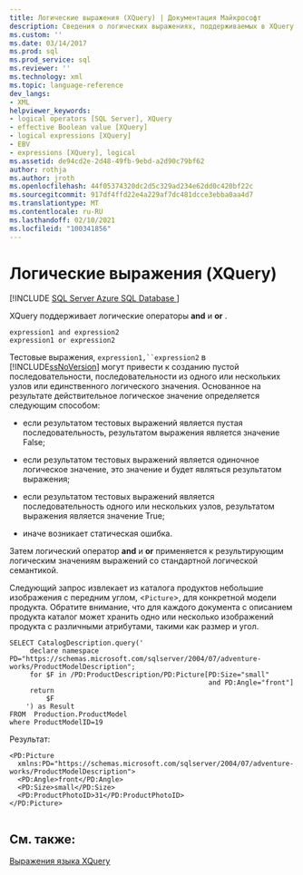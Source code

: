 ```yaml
---
title: Логические выражения (XQuery) | Документация Майкрософт
description: Сведения о логических выражениях, поддерживаемых в XQuery.
ms.custom: ''
ms.date: 03/14/2017
ms.prod: sql
ms.prod_service: sql
ms.reviewer: ''
ms.technology: xml
ms.topic: language-reference
dev_langs:
- XML
helpviewer_keywords:
- logical operators [SQL Server], XQuery
- effective Boolean value [XQuery]
- logical expressions [XQuery]
- EBV
- expressions [XQuery], logical
ms.assetid: de94cd2e-2d48-49fb-9ebd-a2d90c79bf62
author: rothja
ms.author: jroth
ms.openlocfilehash: 44f05374320dc2d5c329ad234e62dd0c420bf22c
ms.sourcegitcommit: 917df4ffd22e4a229af7dc481dcce3ebba0aa4d7
ms.translationtype: MT
ms.contentlocale: ru-RU
ms.lasthandoff: 02/10/2021
ms.locfileid: "100341856"
---
```

# <a name="logical-expressions-xquery"></a>Логические выражения (XQuery)
[!INCLUDE [SQL Server Azure SQL Database ](../includes/applies-to-version/sqlserver.md)]

  XQuery поддерживает логические операторы **and** и **or** .  
  
```  
expression1 and expression2  
expression1 or expression2  
```  
  
 Тестовые выражения, `expression1,``expression2` в [!INCLUDE[ssNoVersion](../includes/ssnoversion-md.md)] могут привести к созданию пустой последовательности, последовательности из одного или нескольких узлов или единственного логического значения. Основанное на результате действительное логическое значение определяется следующим способом:  
  
-   если результатом тестовых выражений является пустая последовательность, результатом выражения является значение False;  
  
-   если результатом тестовых выражений является одиночное логическое значение, это значение и будет являться результатом выражения;  
  
-   если результатом тестовых выражений является последовательность одного или нескольких узлов, результатом выражения является значение True;  
  
-   иначе возникает статическая ошибка.  
  
 Затем логический оператор **and** и **or** применяется к результирующим логическим значениям выражений со стандартной логической семантикой.  
  
 Следующий запрос извлекает из каталога продуктов небольшие изображения с передним углом, <`Picture`>, для конкретной модели продукта. Обратите внимание, что для каждого документа с описанием продукта каталог может хранить одно или несколько изображений продукта с различными атрибутами, такими как размер и угол.  
  
```  
SELECT CatalogDescription.query('  
     declare namespace PD="https://schemas.microsoft.com/sqlserver/2004/07/adventure-works/ProductModelDescription";  
     for $F in /PD:ProductDescription/PD:Picture[PD:Size="small"   
                                                 and PD:Angle="front"]  
     return   
         $F   
    ') as Result  
FROM  Production.ProductModel  
where ProductModelID=19  
```  
  
 Результат:  
  
```  
<PD:Picture   
  xmlns:PD="https://schemas.microsoft.com/sqlserver/2004/07/adventure-works/ProductModelDescription">  
  <PD:Angle>front</PD:Angle>  
  <PD:Size>small</PD:Size>  
  <PD:ProductPhotoID>31</PD:ProductPhotoID>  
</PD:Picture>  
  
```  
  
## <a name="see-also"></a>См. также:  
 [Выражения языка XQuery](../xquery/xquery-expressions.md)  
  
  
